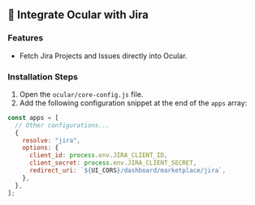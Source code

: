 ## 🚀 Integrate Ocular with Jira

### Features

- Fetch Jira Projects and Issues directly into Ocular.

### Installation Steps

1. Open the `ocular/core-config.js` file.
2. Add the following configuration snippet at the end of the `apps` array:

```js
const apps = [
  // Other configurations...
  {
    resolve: "jira",
    options: {
      client_id: process.env.JIRA_CLIENT_ID,
      client_secret: process.env.JIRA_CLIENT_SECRET,
      redirect_uri: `${UI_CORS}/dashboard/marketplace/jira`,
    },
  },
];
```
